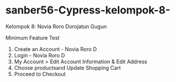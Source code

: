 # sanber56-Cypress-kelompok-8-
Kelompok 8:
Novia Roro Dorojatun
Gugun

Minimum Feature Test 
1. Create an Account - Novia Roro D
2. Login - Novia Roro D
3. My Account > Edit Account Information & Edit Address 
4. Choose productsand Update Shopping Cart 
5. Proceed to Checkout
